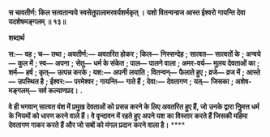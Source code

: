 **स चावतीर्ण: किल सत्वतान्वये** **स्वसेतुपालामरवर्यशर्मकृत् ।** **यशो वितन्वन्व्रज आस्त ईश्वरो** **गायन्ति देवा यदशेषमङ्गलम् ॥ १३॥** 

**शब्दार्थ** 

**स:—** **वह** **; च—** **तथा** **; अवतीर्ण:—** **अवतरित होकर** **; किल—** **निस्सन्देह** **; सात्वत—** **सात्वतों के** **; अन्वये—** **कुल में** **; स्व—** **अपना** **;** **सेतु—** **धर्म के संकेत** **; पाल—** **पालने वाला** **; अमर-वर्य—** **मुलय देवताओं का** **; शर्म—** **हर्ष** **; कृत्—** **उत्पन्न करके** **; यश:—** **अपनी** **लयाति** **; वितन्वन्—** **फैलाते हुए** **; व्रजे—** **व्रज में** **; आस्ते—** **उपस्थित है** **; ईश्वर:—** **परमेश्वर** **; गायन्ति—** **गाते हैं** **; देवा:—** **देवतागण** **;** **यत्—** **जिसका** **; अशेष-मङ्गलम्—** **सर्व कल्याणप्रद।** **.** 

**वे ही भगवान् सात्वत वंश में प्रमुख देवताओं को प्रसन्न करने के लिए अवतरित हुए हैं, जो** **उनके द्वारा निॢमत्त धर्म के नियमों को धारण करने वाले हैं। वे वृन्दावन में रहते हुए अपने यश** **का विस्तार करते हैं जिसकी महिमा देवतागण गाकर करते हैं और जो सबों को मंगल प्रदान** **करने वाला है।** **** 